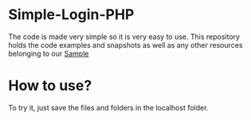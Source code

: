 # Simple-Login-PHP
The code is made very simple so it is very easy to use. This repository holds the code examples and snapshots as well as any other resources belonging to our <a href="http://bit.ly/3m6BJvX">Sample</a>

# How to use?
To try it, just save the files and folders in the localhost folder.
